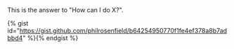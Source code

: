 This is the answer to "How can I do X?".

{% gist id="https://gist.github.com/philrosenfield/b64254950770f1fe4ef378a8b7adbbd4" %}{% endgist %}
